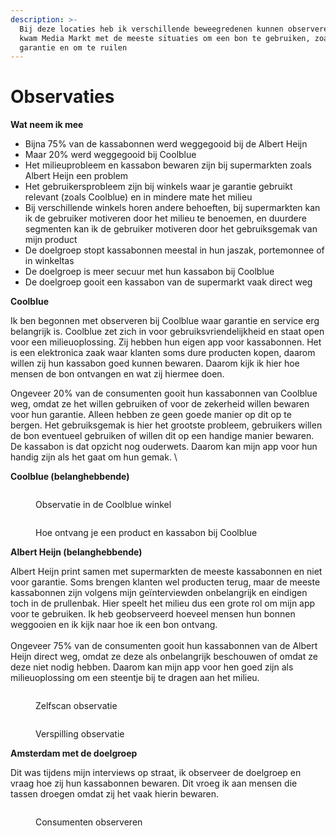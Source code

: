 ```yaml
---
description: >-
  Bij deze locaties heb ik verschillende beweegredenen kunnen observeren. Hier
  kwam Media Markt met de meeste situaties om een bon te gebruiken, zoals voor
  garantie en om te ruilen
---
```


# Observaties

**Wat neem ik mee**

* Bijna 75% van de kassabonnen werd weggegooid bij de Albert Heijn
* Maar 20% werd weggegooid bij Coolblue
* Het milieuprobleem en kassabon bewaren zijn bij supermarkten zoals Albert Heijn een problem
* Het gebruikersprobleem zijn bij winkels waar je garantie gebruikt relevant (zoals Coolblue) en in mindere mate het milieu
* Bij verschillende winkels horen andere behoeften, bij supermarkten kan ik de gebruiker motiveren door het milieu te benoemen, en duurdere segmenten kan ik de gebruiker motiveren door het gebruiksgemak van mijn product
* De doelgroep stopt kassabonnen meestal in hun jaszak, portemonnee of in winkeltas
* De doelgroep is meer secuur met hun kassabon bij Coolblue
* De doelgroep gooit een kassabon van de supermarkt vaak direct weg

**Coolblue**

Ik ben begonnen met observeren bij Coolblue waar garantie en service erg belangrijk is. Coolblue zet zich in voor gebruiksvriendelijkheid en staat open voor een milieuoplossing. Zij hebben hun eigen app voor kassabonnen. Het is een elektronica zaak waar klanten soms dure producten kopen, daarom willen zij hun kassabon goed kunnen bewaren. Daarom kijk ik hier hoe mensen de bon ontvangen en wat zij hiermee doen.&#x20;

Ongeveer 20% van de consumenten gooit hun kassabonnen van Coolblue weg, omdat ze het willen gebruiken of voor de zekerheid willen bewaren voor hun garantie. Alleen hebben ze geen goede manier op dit op te bergen. Het gebruiksgemak is hier het grootste probleem, gebruikers willen de bon eventueel gebruiken of willen dit op een handige manier bewaren. De kassabon is dat opzicht nog ouderwets. Daarom kan mijn app voor hun handig  zijn als het gaat om hun gemak. \


**Coolblue (belanghebbende)**

<div>

<figure><img src="../.gitbook/assets/A (1).jpeg" alt=""><figcaption><p>Observatie in de Coolblue winkel</p></figcaption></figure>

 

<figure><img src="../.gitbook/assets/b.jpg" alt=""><figcaption><p>Hoe ontvang je een product en kassabon bij Coolblue</p></figcaption></figure>

</div>

**Albert Heijn (belanghebbende)**

Albert Heijn print samen met supermarkten de meeste kassabonnen en niet voor garantie. Soms brengen klanten wel producten terug, maar de meeste kassabonnen zijn volgens mijn geïnterviewden onbelangrijk en eindigen toch in de prullenbak. Hier speelt het milieu dus een grote rol om mijn app voor te gebruiken. Ik heb geobserveerd hoeveel mensen hun bonnen weggooien en ik kijk naar hoe ik een bon ontvang. \
\
Ongeveer 75% van de consumenten gooit hun kassabonnen van de Albert Heijn direct weg, omdat ze deze als onbelangrijk beschouwen of omdat ze deze niet nodig hebben. Daarom kan mijn app voor hen goed zijn als milieuoplossing om een steentje bij te dragen aan het milieu.

<div>

<figure><img src="../.gitbook/assets/a1.jpg" alt=""><figcaption><p>Zelfscan observatie</p></figcaption></figure>

 

<figure><img src="../.gitbook/assets/a2.jpg" alt=""><figcaption><p>Verspilling observatie</p></figcaption></figure>

</div>

**Amsterdam met de doelgroep**

Dit was tijdens mijn interviews op straat, ik observeer de doelgroep en vraag hoe zij hun kassabonnen bewaren. Dit vroeg ik aan mensen die tassen droegen omdat zij het vaak hierin bewaren. &#x20;

<div>

<figure><img src="../.gitbook/assets/1 (1) (1).jpg" alt=""><figcaption><p>Consumenten observeren </p></figcaption></figure>

 

<figure><img src="../.gitbook/assets/2 (3).jpg" alt=""><figcaption></figcaption></figure>

 

<figure><img src="../.gitbook/assets/3 (1).jpg" alt=""><figcaption></figcaption></figure>

</div>
